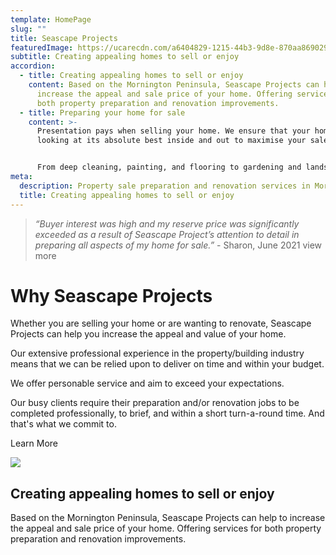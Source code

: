```yaml
---
template: HomePage
slug: ""
title: Seascape Projects
featuredImage: https://ucarecdn.com/a6404829-1215-44b3-9d8e-870aa8690292/-/preview/-/enhance/90/
subtitle: Creating appealing homes to sell or enjoy
accordion:
  - title: Creating appealing homes to sell or enjoy
    content: Based on the Mornington Peninsula, Seascape Projects can help to
      increase the appeal and sale price of your home. Offering services for
      both property preparation and renovation improvements.
  - title: Preparing your home for sale
    content: >-
      Presentation pays when selling your home. We ensure that your home is
      looking at its absolute best inside and out to maximise your sale return.


      From deep cleaning, painting, and flooring to gardening and landscaping; from lighting and general repairs to building new enhancements or configurations, and more
meta:
  description: Property sale preparation and renovation services in Mornington Peninsula
  title: Creating appealing homes to sell or enjoy
---
```

> *“Buyer interest was high and my reserve price was significantly exceeded as a result of Seascape Project’s attention to detail in preparing all aspects of my home for sale.”* - Sharon, June 2021   view more

# Why Seascape Projects

Whether you are selling your home or are wanting to renovate, Seascape Projects can help you increase the appeal and value of your home.

Our extensive professional experience in the property/building industry means that we can be relied upon to deliver on time and within your budget.

We offer personable service and aim to exceed your expectations.

Our busy clients require their preparation and/or renovation jobs to be completed professionally, to brief, and within a short turn-a-round time. And that's what we commit to.

Learn More



![](https://ucarecdn.com/7af4f5fe-9759-4242-92f3-1fdf5a483f02/)

## Creating appealing homes to sell or enjoy

Based on the Mornington Peninsula, Seascape Projects can help to increase the appeal and sale price of your home. Offering services for both property preparation and renovation improvements.